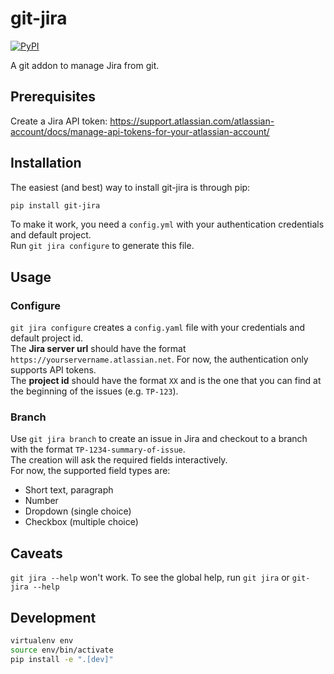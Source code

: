 # git-jira

[![PyPI](https://img.shields.io/pypi/v/git-jira.svg)](https://pypi.python.org/pypi/git-jira)

A git addon to manage Jira from git.

## Prerequisites

Create a Jira API token: https://support.atlassian.com/atlassian-account/docs/manage-api-tokens-for-your-atlassian-account/

## Installation

The easiest (and best) way to install git-jira is through pip:

```bash
pip install git-jira
```

To make it work, you need a `config.yml` with your authentication credentials and default project.  
Run `git jira configure` to generate this file.

## Usage

### Configure

`git jira configure` creates a `config.yaml` file with your credentials and default project id.  
The **Jira server url** should have the format `https://yourservername.atlassian.net`. For now, the authentication only supports API tokens.  
The **project id** should have the format `XX` and is the one that you can find at the beginning of the issues (e.g. `TP-123`).

### Branch

Use `git jira branch` to create an issue in Jira and checkout to a branch with the format `TP-1234-summary-of-issue`.  
The creation will ask the required fields interactively.  
For now, the supported field types are:

- Short text, paragraph
- Number
- Dropdown (single choice)
- Checkbox (multiple choice)

## Caveats

`git jira --help` won't work. To see the global help, run `git jira` or `git-jira --help`

## Development

```bash
virtualenv env 
source env/bin/activate
pip install -e ".[dev]"
```

